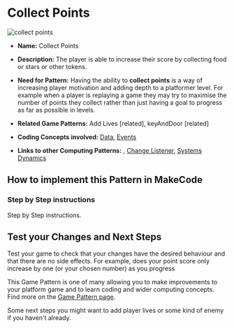 #  Collect Points

![collect points](https://raw.githubusercontent.com/mickfuzz/makecode-platformer-101/master/images/patterns/gameChallenge_gainpoints.jpg)

* **Name:** Collect Points

* **Description:** The player is able to increase their score by collecting food or stars or other tokens.

* **Need for Pattern:** Having the ability to **collect points** is a way of increasing player motivation and adding depth to a platformer level.
For example when a player is replaying a game they may try to maximise the number of points they collect rather than just having a goal to
progress as far as possible in levels.

* **Related Game Patterns:** Add Lives [related], keyAndDoor [related]

* **Coding Concepts involved:** [Data](learningDimensions#data), [Events](learningDimensions#events)

* **Links to other Computing Patterns:** , [Change Listener](learningDimensions#change-listener),  [Systems Dynamics](learningDimensions#systems-dynamics)  

## How to implement this Pattern in MakeCode

### Step by Step instructions
Step by Step instructions.

## Test your Changes and Next Steps

Test your game to check that your changes have the desired behaviour and that there are no side effects. For example, does your point score only increase by one (or your chosen number) as you progress

This Game Pattern is one of many allowing you to make improvements to your platform game and to learn coding and wider computing concepts.
Find more on the [Game Pattern page](gamePatterns.md).

Some next steps you might want to add player lives or some kind of enemy if you haven't already.
